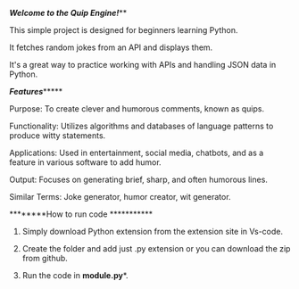 *********Welcome to the Quip Engine!***********

This simple project is designed for beginners learning Python.

It fetches random jokes from an API and displays them.

It's a great way to practice working with APIs and handling JSON data in Python.

*************Features******************

Purpose: To create clever and humorous comments, known as quips.

Functionality: Utilizes algorithms and databases of language patterns to produce witty statements.

Applications: Used in entertainment, social media, chatbots, and as a feature in various software to add humor.

Output: Focuses on generating brief, sharp, and often humorous lines.

Similar Terms: Joke generator, humor creator, wit generator.


********How to run code ***********

1. Simply download  Python extension from the extension site in Vs-code.

2. Create the folder and add just .py extension or you can 
  download the zip from github.
 
 3. Run the code in **module.py***. 
